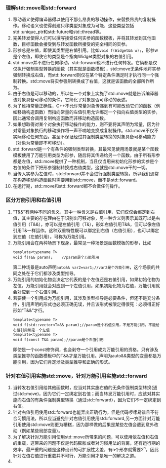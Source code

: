 ### 理解std::move和std::forward
1. 移动语义使得编译器得以使用不那么昂贵的移动操作，来替换昂贵的复制操作。移动语义也使得创建只移类型对象成为可能，这些类型包括std::unique_ptr和std::future和std::thread等。
2. 完美转发使得人们可以撰写接受任何实参的函数模板，并将其转发到其他函数，目标函数会接受到与转发函数所接受的完全相同的实参。
3. 形参总是左值，即使其类型是右值引用。比如`void f(Widget&& w);`，形参w是个左值，即使它的类型是个指向Widget类型对象的右值引用。
4. std::move并不进行任何移动，std::forward也不进行任何转发。它俩都是仅仅执行强制类型转换的函数（其实就是函数模板），std::move无条件地将实参强制转换成右值，而std::forward则仅在某个特定条件满足时才执行同一个强制转换。std::move将实参强制转换成了右值，这就是该函数的全部所作所为。
5. 由于右值是可以移动的，所以在一个对象上实施了std::move就是告诉编译器该对象具备可移动的条件，它简化了对象是否可移动的表述。
6. 为了维持常量正确性，C++不允许常量对象传递到有可能改动它们的函数（例如移动构造函数）而指向常量的左值引用允许绑定一个指向右值类型的实参，因此通常会调用复制构造函数而非移动构造函数。
7. 如果想取得对某个对象执行移动操作的能力，则不要将其声明为常量，因为针对常量对象执行的移动操作将一声不响地变换成复制操作。std::move不仅不实际移动任何东西，甚至不保证经过其强制类型转换的对象具备可移动能力（对象为常量即不可移动）。
8. std::forward是一个有条件的强制类型转换，其最常见使用场景就是某个函数模板使用了万能引用类型为形参，随后将其传递给另一个函数。由于所有形参都是左值，std::move提供了一种机制，当且仅当用来初始化形参的实参是个右值的条件下把形参强制转换成右值类型，这就是std::move干的一切。
9. 当传入实参为左值时，std::forward并不会进行强制类型转换，所以我们通常在构造移动构造函数时需要用到std::move，而不是std::forward。
10. 在运行期，std::move和std::forward都不会做任何操作。

### 区分万能引用和右值引用

1. "T&&"有两种不同的含义，其中一种含义是右值引用，它们仅仅会绑定到右值，其主要的存在理由在于识别出可移对象，另一种含义则表示其既可以是右值引用（T&&），亦可以是左值引用（T&），形如右值引用T&&，但可以像左值引用T&一样运作。这种双重特性既可以绑定到右值（右值引用），也可以绑定到左值（左值引用），可称为万能引用。
2. 万能引用会在两种场景下现身，最常见一种场景是函数模板的形参，比如  
    ```
    template<typename T>
    void f(T&& param);    //param是个万能引用
    ```
    第二种场景是auto声明`auto&& var2=var1;//var2是个万能引用`，这个场景的共同之处在于它们都涉及类型推导。
3. 万能引用的初始化物会决定它代表的是个左值还是右值引用，如果初始化物为左值，万能引用就会对应到一个左值引用，如果初始化物为右值，万能引用就会对应到一个右值引用。
4. 若要使一个引用成为万能引用，其涉及类型推导是必要条件，但还不是充分条件，引用声明的形式也必须正确无误，并且该形式被限定得很死：必须得正好形如“T&&”才行。
    ```
    template<typename T>
    void f(std::vector<T>&& param);//param是个右值引用，不是万能引用，不能给右值引用绑定一个左值
    template<typename T>
    void f(const T&& param);//param是个右值引用
    ```
    即使是一个const修饰词，也会剥夺一个引用成为万能引用的资格。只有涉及类型推导的函数模板中的T&&才是万能引用。声明为auto&&类型的变量都是万能引用，因为它们肯定涉及类型推导和正确的形式。

### 针对右值引用实施std::move，针对万能引用实施std::forward

1. 当转发右值引用给其他函数时，应当对其实施右值的无条件强制类型转换(通过std::move)，因为它们一定绑定到右值；而当转发万能引用时，应该对其实施向右值的有条件强制类型转换（通过std::forward），因为它们不一定绑定到右值。
2. 针对右值引用使用std::forward也能弄出正确行为，但是代码啰嗦易错且不符合习惯用法，所以应当避免针对右值引用使用std::forward,另一方面针对万能引用使用std::move则更为糟糕，因为那样做的后果是某些左值会遭到意外改动（例如某些局部变量）。
3. 为了解决针对万能引用使用std::move所带来的问题，可以使用依左值和右值的重载，这带来的问题不仅是代码膨胀或者对习惯用法的背离，还有运行期的效率，最严重的问题是这种设计的可扩展性太差，有n个形参就需要2<sup>n</sup>。因此针对左值右值进行重载并不可行，万能引用才是唯一的解决之道。
4. 